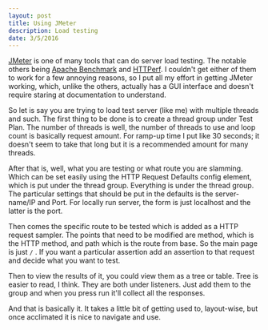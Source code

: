 ```yaml
---
layout: post
title: Using JMeter
description: Load testing
date: 3/5/2016
---
```


[JMeter](https://jmeter.apache.org/) is one of many tools that can do server load testing. The notable others being [Apache Benchmark](https://httpd.apache.org/docs/2.2/programs/ab.html) and [HTTPerf](http://www.labs.hpe.com/research/linux/httperf/). I couldn't get either of them to work for a few annoying reasons, so I put all my effort in getting JMeter working, which, unlike the others, actually has a GUI interface and doesn't require staring at documentation to understand.

So let is say you are trying to load test server (like me) with multiple threads and such. The first thing to be done is to create a thread group under Test Plan. The number of threads is well, the number of threads to use and loop count is basically request amount. For ramp-up time I put like 30 seconds; it doesn't seem to take that long but it is a recommended amount for many threads.

After that is, well, what you are testing or what route you are slamming. Which can be set easily using the HTTP Request Defaults config element, which is put under the thread group. Everything is under the thread group. The particular settings that should be put in the defaults is the server-name/IP and Port. For locally run server, the form is just localhost and the latter is the port.

Then comes the specific route to be tested which is added as a HTTP request sampler. The points that need to be modified are method, which is the HTTP method, and path which is the route from base. So the main page is just `/` . If you want a particular assertion add an assertion to that request and decide what you want to test.

Then to view the results of it, you could view them as a tree or table. Tree is easier to read, I think. They are both under listeners. Just add them to the group and when you press run it'll collect all the responses.

And that is basically it. It takes a little bit of getting used to, layout-wise, but once acclimated it is nice to navigate and use.
